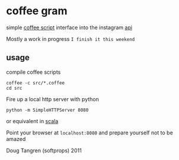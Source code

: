 # coffee gram

simple [coffee script](http://jashkenas.github.com/coffee-script/) interface into the instagram [api](http://instagram.com/developer/)

Mostly a work in progress `I finish it this weekend`

## usage

compile coffee scripts

    coffee -c src/*.coffee
    cd src

Fire up a local http server with python

    python -m SimpleHTTPServer 8080

or equivalent in [scala](https://github.com/softprops/unplanned)

Point your browser at `localhost:8080` and prepare yourself not to be amazed

Doug Tangren (softprops) 2011

